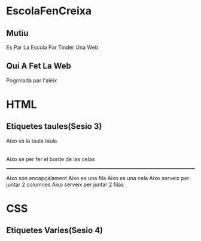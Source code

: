 # EscolaFenCreixa

## Mutiu

Es Par La Escola Par Tinder Una Web

## Qui A Fet La Web

Pogrmada par l'aleix

# HTML

## Etiquetes taules(Sesio 3)

<table>Aixo es la taula taula </table>
<table border="1"> Aixo se per fer el borde de las celas</table>
<th>Aixo son encapçalament</th>
<tr>Aixo es una fila</tr>
<td>Aixo es una cela</td>
<td colspan="2">     Aixo serveix per juntar 2 columnes   </td>
<td rowspan="2">     Aixo serveix per juntar 2 filas    </td>

<td colspan="2"rowspan="2">

# CSS

## Etiquetes Varies(Sesio 4)

<head>
<!--  Esto es para añadir el CSS en el HTML-->
    <link rel="stylesheet" href="style.css">
<!--  Esto es para añadir el JS en el HTML-->
    <script src="index.js"></script>
</head>

<!-- Color de la letra-->
